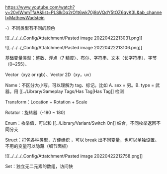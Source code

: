 https://www.youtube.com/watch?v=20yIWnmTfaA&list=PLSlkDq2rO1t6wk70j8oVQdY5tOZ6qvK3L&ab_channel=MathewWadstein

-）不同类型有不同的颜色

![[../../../_Config/Attatchment/Pasted image 20220422213031.png]]

![[../../../_Config/Attatchment/Pasted image 20220422213106.png]]

基础变量类型：整数、浮点（7 精度）、布尔、字符串、文本（长字符串）、字节（0~255）、

Vector（xyz or rgb）、Vector 2D（xy，uv）

Name：不区分大小写。可以理解为 tag、标记。比如 A. sex = 男。B. type = 武器。用 [[../Library/Gameplay Tags/Has Tag|Has Tag]] 检测

Transform：Location + Rotation + Scale

Rotator：旋转器（-180 ~ 180）

Enum：枚举值，可以和 [[../Library/Variant/Switch On]] 结合，不同枚举返回不同分支

Struct：打包各种类型，方便组织 ，可以 break 出不同变量，也可以单独设置。不用的变量可以隐藏（细节面板）

![[../../../_Config/Attatchment/Pasted image 20220422212758.png]]

Set：独立无二元素的数组，访问快


